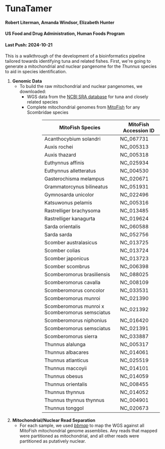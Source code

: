 # TunaTamer  
#### Robert Literman, Amanda Windsor, Elizabeth Hunter  
#### US Food and Drug Administration, Human Foods Program  
#### Last Push: 2024-10-21  

This is a walkthrough of the development of a bioinformatics pipeline tailored towards identifying tuna and related fishes. First, we're going to generate a mitochondrial and nuclear pangenome for the *Thunnus* species to aid in species identification.  

1. **Genomic Data**  
    -  To build the raw mitochondrial and nuclear pangenomes, we downloaded:
       -  WGS data from the [NCBI SRA database](https://www.ncbi.nlm.nih.gov/sra) for tuna and closely related species  
       -  Complete mitochondrial genomes from [MitoFish](https://mitofish.aori.u-tokyo.ac.jp/) for any Scombridae species  
  
<div style="margin-left: 120px;">

| MitoFish Species                                | MitoFish Accession ID |
|-------------------------------------------------|-----------------------|
| Acanthocybium solandri                          | NC_067731             |
| Auxis rochei                                    | NC_005313             |
| Auxis thazard                                   | NC_005318             |
| Euthynnus affinis                               | NC_025934             |
| Euthynnus alletteratus                          | NC_004530             |
| Gasterochisma melampus                          | NC_020671             |
| Grammatorcynus bilineatus                       | NC_051931             |
| Gymnosarda unicolor                             | NC_022496             |
| Katsuwonus pelamis                              | NC_005316             |
| Rastrelliger brachysoma                         | NC_013485             |
| Rastrelliger kanagurta                          | NC_019624             |
| Sarda orientalis                                | NC_060588             |
| Sarda sarda                                     | NC_052756             |
| Scomber australasicus                           | NC_013725             |
| Scomber colias                                  | NC_013724             |
| Scomber japonicus                               | NC_013723             |
| Scomber scombrus                                | NC_006398             |
| Scomberomorus brasiliensis                      | NC_088025             |
| Scomberomorus cavalla                           | NC_008109             |
| Scomberomorus concolor                          | NC_033531             |
| Scomberomorus munroi                            | NC_021390             |
| Scomberomorus munroi x Scomberomorus semsciatus | NC_021392             |
| Scomberomorus niphonius                         | NC_016420             |
| Scomberomorus semsciatus                        | NC_021391             |
| Scomberomorus sierra                            | NC_033887             |
| Thunnus alalunga                                | NC_005317             |
| Thunnus albacares                               | NC_014061             |
| Thunnus atlanticus                              | NC_025519             |
| Thunnus maccoyii                                | NC_014101             |
| Thunnus obesus                                  | NC_014059             |
| Thunnus orientalis                              | NC_008455             |
| Thunnus thynnus                                 | NC_014052             |
| Thunnus thynnus thynnus                         | NC_004901             |
| Thunnus tonggol                                 | NC_020673             | 

</div>

2. **Mitochondrial/Nuclear Read Separation**  
    - For each sample, we used [*bbmap*](https://jgi.doe.gov/data-and-tools/software-tools/bbtools/bb-tools-user-guide/bbmap-guide/) to map the WGS against all MitoFish mitochondrial genome assemblies. Any reads that mapped were partitioned as mitochondrial, and all other reads were partitioned as putatively nuclear.  

